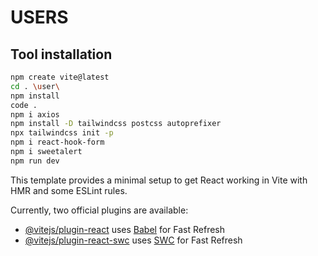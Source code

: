 # USERS

## Tool installation

```sh
npm create vite@latest
cd . \user\
npm install
code .
npm i axios
npm install -D tailwindcss postcss autoprefixer
npx tailwindcss init -p
npm i react-hook-form
npm i sweetalert
npm run dev
```




This template provides a minimal setup to get React working in Vite with HMR and some ESLint rules.

Currently, two official plugins are available:

- [@vitejs/plugin-react](https://github.com/vitejs/vite-plugin-react/blob/main/packages/plugin-react/README.md) uses [Babel](https://babeljs.io/) for Fast Refresh
- [@vitejs/plugin-react-swc](https://github.com/vitejs/vite-plugin-react-swc) uses [SWC](https://swc.rs/) for Fast Refresh
